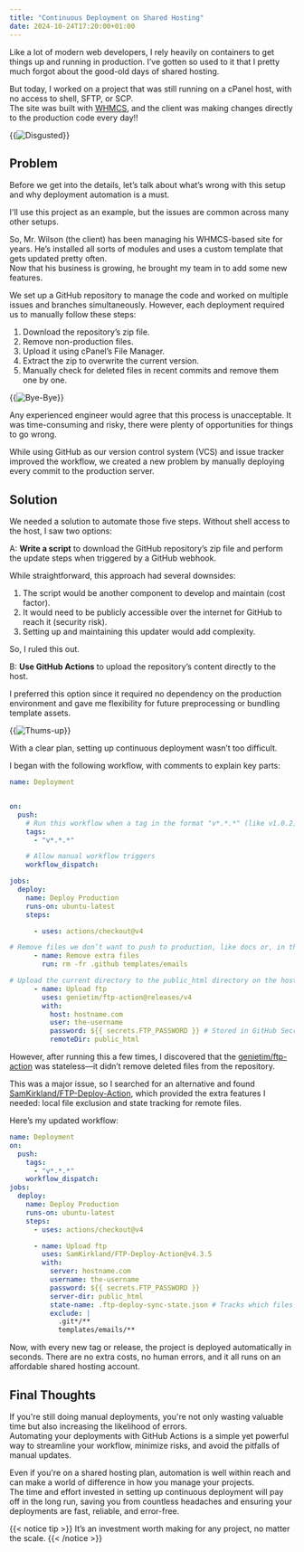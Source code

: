 ```yaml
---
title: "Continuous Deployment on Shared Hosting"
date: 2024-10-24T17:20:00+01:00
---
```


Like a lot of modern web developers, I rely heavily on containers to get things up and running in production.
I’ve gotten so used to it that I pretty much forgot about the good-old days of shared hosting.

But today, I worked on a project that was still running on a cPanel host, with no access to shell, SFTP, or SCP.   
The site was built with [WHMCS](https://www.whmcs.com/), and the client was making changes directly to the production code every day!!

{{<image src="https://media0.giphy.com/media/v1.Y2lkPTc5MGI3NjExbmVkN2pqOW81ZDVhZ2w2M3ZhOTVoYzBucTltbTEzOGc4dW00b2ZscyZlcD12MV9pbnRlcm5hbF9naWZfYnlfaWQmY3Q9Zw/xUA7bcUzBNSLC8Zy3C/giphy.webp" alt="Disgusted">}}


## Problem

Before we get into the details, let’s talk about what’s wrong with this setup and why deployment automation is a must.

I'll use this project as an example, but the issues are common across many other setups.

So, Mr. Wilson (the client) has been managing his WHMCS-based site for years. He’s installed all sorts of modules and uses a custom template that gets updated pretty often.   
Now that his business is growing, he brought my team in to add some new features.

We set up a GitHub repository to manage the code and worked on multiple issues and branches simultaneously. However, each deployment required us to manually follow these steps:

1. Download the repository’s zip file.
2. Remove non-production files.
3. Upload it using cPanel’s File Manager.
4. Extract the zip to overwrite the current version.
5. Manually check for deleted files in recent commits and remove them one by one.

{{<image src="https://media.giphy.com/media/j0gQA2VD38NKc9rc8y/giphy.gif" alt="Bye-Bye">}}



Any experienced engineer would agree that this process is unacceptable. It was time-consuming and risky, there were plenty of opportunities for things to go wrong.

While using GitHub as our version control system (VCS) and issue tracker improved the workflow, we created a new problem by manually deploying every commit to the production server.


## Solution

We needed a solution to automate those five steps.
Without shell access to the host, I saw two options:

A: **Write a script** to download the GitHub repository’s zip file and perform the update steps when triggered by a GitHub webhook.

While straightforward, this approach had several downsides:
1. The script would be another component to develop and maintain (cost factor).
2. It would need to be publicly accessible over the internet for GitHub to reach it (security risk).
3. Setting up and maintaining this updater would add complexity.

So, I ruled this out.


B: **Use GitHub Actions** to upload the repository’s content directly to the host.

I preferred this option since it required no dependency on the production environment and gave me flexibility for future preprocessing or bundling template assets.

{{<image src="https://media.giphy.com/media/v1.Y2lkPTc5MGI3NjExbDQ5d2cyNjVlOXU2NHZiMnhzMXV6NzJ2YXBjb3VmcTlwNDVrYTd4aSZlcD12MV9naWZzX3NlYXJjaCZjdD1n/tIeCLkB8geYtW/giphy.gif" alt="Thums-up">}}

With a clear plan, setting up continuous deployment wasn’t too difficult.

I began with the following workflow, with comments to explain key parts:

```yaml
name: Deployment


on:
  push:
    # Run this workflow when a tag in the format "v*.*.*" (like v1.0.2) is pushed
    tags: 
      - "v*.*.*"

    # Allow manual workflow triggers
    workflow_dispatch:

jobs:
  deploy:
    name: Deploy Production
    runs-on: ubuntu-latest
    steps:

      - uses: actions/checkout@v4

# Remove files we don’t want to push to production, like docs or, in this case, email templates
      - name: Remove extra files
        run: rm -fr .github templates/emails 

# Upload the current directory to the public_html directory on the host
      - name: Upload ftp
        uses: genietim/ftp-action@releases/v4
        with:
          host: hostname.com
          user: the-username
          password: ${{ secrets.FTP_PASSWORD }} # Stored in GitHub Secrets
          remoteDir: public_html
```

However, after running this a few times, I discovered that the [genietim/ftp-action](https://github.com/marketplace/actions/ftp-upload-action) was stateless—it didn’t remove deleted files from the repository.

This was a major issue, so I searched for an alternative and found [SamKirkland/FTP-Deploy-Action](https://github.com/marketplace/actions/ftp-deploy), which provided the extra features I needed: local file exclusion and state tracking for remote files.


Here’s my updated workflow:

```yaml
name: Deployment
on:
  push:
    tags:
      - "v*.*.*"
    workflow_dispatch:
jobs:
  deploy:
    name: Deploy Production
    runs-on: ubuntu-latest
    steps:
      - uses: actions/checkout@v4

      - name: Upload ftp
        uses: SamKirkland/FTP-Deploy-Action@v4.3.5
        with:
          server: hostname.com
          username: the-username
          password: ${{ secrets.FTP_PASSWORD }}
          server-dir: public_html
          state-name: .ftp-deploy-sync-state.json # Tracks which files have been deployed
          exclude: |
            .git*/**
            templates/emails/**
```

Now, with every new tag or release, the project is deployed automatically in seconds. There are no extra costs, no human errors, and it all runs on an affordable shared hosting account.

## Final Thoughts

If you're still doing manual deployments, you're not only wasting valuable time but also increasing the likelihood of errors.   
Automating your deployments with GitHub Actions is a simple yet powerful way to streamline your workflow, minimize risks, and avoid the pitfalls of manual updates.

Even if you're on a shared hosting plan, automation is well within reach and can make a world of difference in how you manage your projects.   
The time and effort invested in setting up continuous deployment will pay off in the long run, saving you from countless headaches and ensuring your deployments are fast, reliable, and error-free.

{{< notice tip >}}
It’s an investment worth making for any project, no matter the scale.
{{< /notice >}}

